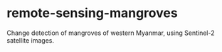 # remote-sensing-mangroves
Change detection of mangroves of western Myanmar, using Sentinel-2 satellite images.
